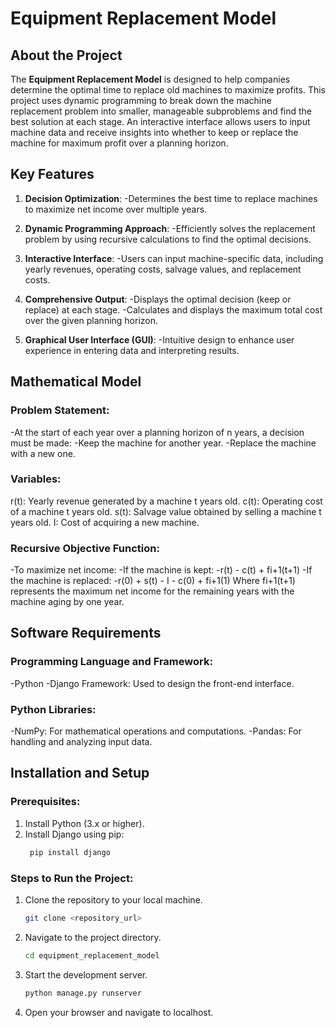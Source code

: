 # Equipment Replacement Model

## About the Project
The **Equipment Replacement Model** is designed to help companies determine the optimal time to replace old machines to maximize profits. This project uses dynamic programming to break down the machine replacement problem into smaller, manageable subproblems and find the best solution at each stage. An interactive interface allows users to input machine data and receive insights into whether to keep or replace the machine for maximum profit over a planning horizon.

## Key Features
1. **Decision Optimization**:
  -Determines the best time to replace machines to maximize net income over multiple years.

2. **Dynamic Programming Approach**:
  -Efficiently solves the replacement problem by using recursive calculations to find the optimal decisions.

3. **Interactive Interface**:
  -Users can input machine-specific data, including yearly revenues, operating costs, salvage values, and replacement costs.

4. **Comprehensive Output**:
  -Displays the optimal decision (keep or replace) at each stage.
  -Calculates and displays the maximum total cost over the given planning horizon.

6. **Graphical User Interface (GUI)**:
  -Intuitive design to enhance user experience in entering data and interpreting results.

## Mathematical Model

### Problem Statement:
-At the start of each year over a planning horizon of n years, a decision must be made:
  -Keep the machine for another year.
  -Replace the machine with a new one.
### Variables:
r(t): Yearly revenue generated by a machine t years old.
c(t): Operating cost of a machine t years old.
s(t): Salvage value obtained by selling a machine t years old.
I: Cost of acquiring a new machine.
### Recursive Objective Function:
  -To maximize net income:
    -If the machine is kept:
      -r(t) - c(t) + fi+1(t+1)
    -If the machine is replaced:
      -r(0) + s(t) - I - c(0) + fi+1(1)
    Where fi+1(t+1) represents the maximum net income for the remaining years with the machine aging by one year.

## Software Requirements

### Programming Language and Framework:
  -Python
  -Django Framework: Used to design the front-end interface.

### Python Libraries:
  -NumPy: For mathematical operations and computations.
  -Pandas: For handling and analyzing input data.

## Installation and Setup
### Prerequisites:
1. Install Python (3.x or higher).
2. Install Django using pip:
   ```bash
    pip install django
    ``` 

### Steps to Run the Project:
1. Clone the repository to your local machine.  
   ```bash  
   git clone <repository_url>  
   ```  

2. Navigate to the project directory.  
   ```bash  
   cd equipment_replacement_model
   ```  

3. Start the development server.  
   ```bash  
   python manage.py runserver  
   ```  

5. Open your browser and navigate to localhost.  
